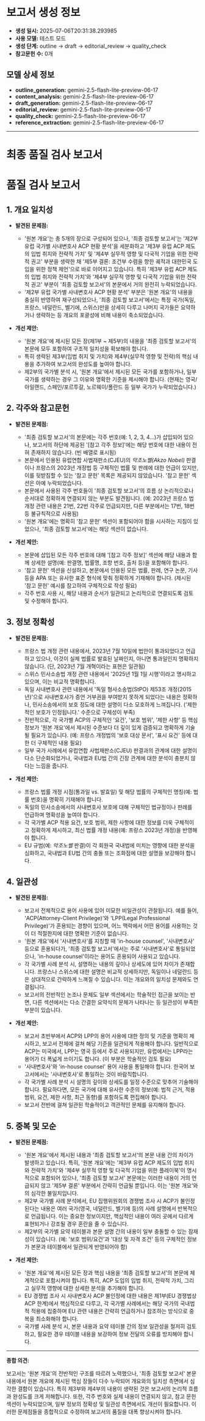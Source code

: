 # 보고서 생성 정보

- **생성 일시:** 2025-07-06T20:31:38.293985
- **사용 모델:** 테스트 모드
- **생성 단계:** outline → draft → editorial_review → quality_check
- **참고문헌 수:** 0개

## 모델 상세 정보
- **outline_generation:** gemini-2.5-flash-lite-preview-06-17
- **content_analysis:** gemini-2.5-flash-lite-preview-06-17
- **draft_generation:** gemini-2.5-flash-lite-preview-06-17
- **editorial_review:** gemini-2.5-flash-lite-preview-06-17
- **quality_check:** gemini-2.5-flash-lite-preview-06-17
- **reference_extraction:** gemini-2.5-flash-lite-preview-06-17

---

# 최종 품질 검사 보고서

# 품질 검사 보고서

## 1. 개요 일치성

*   **발견된 문제점:**
    *   '원본 개요'는 총 5개의 장으로 구성되어 있으나, '최종 검토할 보고서'는 '제2부 유럽 국가별 사내변호사 ACP 현황 분석'을 세분화하고 '제3부 유럽 ACP 제도의 입법 취지와 전략적 가치' 및 '제4부 실무적 영향 및 다국적 기업을 위한 전략적 권고' 부분을 생략한 채 '제5부 결론: 조건부 수렴을 향한 궤적과 대한민국 도입을 위한 정책 제언'으로 바로 이어지고 있습니다. 특히 '제3부 유럽 ACP 제도의 입법 취지와 전략적 가치'와 '제4부 실무적 영향 및 다국적 기업을 위한 전략적 권고' 부분이 '최종 검토할 보고서'의 본문에서 거의 완전히 누락되었습니다.
    *   '제2부 유럽 국가별 사내변호사 ACP 현황 분석' 부분은 '원본 개요'의 내용을 충실히 반영하여 재구성되었으나, '최종 검토할 보고서'에서는 특정 국가(독일, 프랑스, 네덜란드, 벨기에, 스위스)만을 상세히 다루고 나머지 국가들은 요약하거나 생략하는 등 개요의 포괄성에 비해 내용이 축소되었습니다.

*   **개선 제안:**
    *   '원본 개요'에 제시된 모든 장(제1부 ~ 제5부)의 내용을 '최종 검토할 보고서'의 본문에 모두 포함하여 구조적 일치성을 확보해야 합니다.
    *   특히 생략된 제3부(입법 취지 및 가치)와 제4부(실무적 영향 및 전략)의 핵심 내용을 추가하여 보고서의 완성도를 높여야 합니다.
    *   제2부의 국가별 분석 시, '원본 개요'에서 제시된 모든 국가를 포함하거나, 일부 국가를 생략하는 경우 그 이유와 명확한 기준을 제시해야 합니다. (현재는 영국/아일랜드, 스페인/포르투갈, 노르웨이/폴란드 등 일부 국가가 누락되었습니다.)

## 2. 각주와 참고문헌

*   **발견된 문제점:**
    *   '최종 검토할 보고서'의 본문에는 각주 번호(예: 1, 2, 3, 4...)가 삽입되어 있으나, 보고서의 하단에 제공된 '[참고 각주 정보]'에는 해당 번호에 대한 내용이 전혀 존재하지 않습니다. (빈 배열로 표시됨)
    *   본문에서 인용된 유럽연합 사법재판소(CJEU)의 *악조노벨(Akzo Nobel)* 판결이나 프랑스의 2023년 개정법 등 구체적인 법률 및 판례에 대한 언급이 있지만, 이를 뒷받침할 수 있는 '참고 문헌' 목록은 제공되지 않았습니다. '참고 문헌' 섹션은 아예 누락되었습니다.
    *   본문에서 사용된 각주 번호들이 '최종 검토할 보고서'의 흐름 상 논리적으로나 순서대로 정확하게 연결되지 않는 부분도 발견됩니다. (예: 2023년 프랑스 법 개정 관련 내용은 21번, 22번 각주로 언급되지만, 다른 부분에서는 17번, 18번 등 불규칙적으로 사용됨)
    *   '원본 개요'에는 명확히 '참고 문헌' 섹션이 포함되어야 함을 시사하는 지침이 있었으나, '최종 검토할 보고서'에는 해당 섹션이 없습니다.

*   **개선 제안:**
    *   본문에 삽입된 모든 각주 번호에 대해 '[참고 각주 정보]' 섹션에 해당 내용과 함께 상세한 설명(예: 판결명, 법률명, 조항 번호, 출처 등)을 포함해야 합니다.
    *   '참고 문헌' 섹션을 신설하고, 본문에서 인용된 모든 법률, 판례, 연구 논문, 기사 등을 APA 또는 유사한 표준 형식에 맞춰 정확하게 기재해야 합니다. (제시된 '참고 문헌' 예시를 참고하여 구체적으로 작성 필요)
    *   각주 번호 사용 시, 해당 내용과 순서가 일관되고 논리적으로 연결되도록 검토 및 수정해야 합니다.

## 3. 정보 정확성

*   **발견된 문제점:**
    *   프랑스 법 개정 관련 내용에서, 2023년 7월 10일에 법안이 통과되었다고 언급하고 있으나, 이것이 실제 법률로 발효된 날짜인지, 아니면 통과일인지 명확하지 않습니다. (단, 2023년 7월 개혁이라는 표현은 일관됨)
    *   스위스 민사소송법 개정 관련 내용에서 '2025년 1월 1일 시행'이라고 명시하고 있으며, 이는 비교적 명확합니다.
    *   독일 사내변호사 관련 내용에서 '독일 형사소송법(StPO) 제53조 개정(2015년)'으로 사내변호사가 증언 거부권을 부여받지 못하게 되었다는 내용은 정확하나, 민사소송에서의 보호 정도에 대한 설명이 다소 모호하게 느껴집니다. ('제한적인 보호가 인정됩니다.' 수준으로 구체성이 부족)
    *   전반적으로, 각 국가별 ACP의 구체적인 '요건', '보호 범위', '제한 사항' 등 핵심 정보가 '원본 개요'에서 제시된 수준보다 더 깊이 있게 검증되고 명확하게 기술될 필요가 있습니다. (예: 프랑스 개정법의 '보호 대상 문서', '표시 요건' 등에 대한 더 구체적인 내용 필요)
    *   일부 국가 사례에서 유럽연합 사법재판소(CJEU) 판결과의 관계에 대한 설명이 다소 단순화되었거나, 국내법과 EU법 간의 긴장 관계에 대한 분석이 충분치 않다는 느낌을 줍니다.

*   **개선 제안:**
    *   프랑스 법률 개정 시점(통과일 vs. 발효일) 및 해당 법률의 구체적인 명칭(예: 법률 번호)을 명확히 기재해야 합니다.
    *   독일의 민사소송에서의 사내변호사 보호에 대해 구체적인 법규정이나 판례를 언급하며 명확성을 높여야 합니다.
    *   각 국가별 ACP 적용 요건, 보호 범위, 제한 사항에 대한 정보를 더욱 구체적이고 정확하게 제시하고, 최신 법률 개정 내용(예: 프랑스 2023년 개정)을 반영해야 합니다.
    *   EU 규범(예: *악조노벨* 판결)이 각 회원국 국내법에 미치는 영향에 대한 분석을 심화하고, 국내법과 EU법 간의 충돌 또는 조화점에 대한 설명을 보강해야 합니다.

## 4. 일관성

*   **발견된 문제점:**
    *   보고서 전체적으로 용어 사용에 있어 미묘한 비일관성이 관찰됩니다. 예를 들어, 'ACP(Attorney-Client Privilege)'와 'LPP(Legal Professional Privilege)'가 혼용되는 경향이 있으며, 어느 맥락에서 어떤 용어를 사용하는 것이 더 적절한지에 대한 명확한 기준이 없습니다.
    *   '원본 개요'에서 '사내변호사'를 지칭할 때 'in-house counsel', '사내변호사' 등으로 혼용되다가, '최종 검토할 보고서'에서는 주로 '사내변호사'로 통일되었으나, 'in-house counsel'이라는 용어도 혼용되어 사용되고 있습니다.
    *   각 국가별 사례 분석 시, 설명하는 내용의 깊이나 상세도에 있어 차이가 존재합니다. 프랑스나 스위스에 대한 설명은 비교적 상세하지만, 독일이나 네덜란드 등은 상대적으로 간략하게 느껴질 수 있습니다. 이는 개요와의 일치성 문제와도 연결됩니다.
    *   보고서의 전반적인 논조나 문체도 일부 섹션에서는 학술적인 접근을 보이는 반면, 다른 섹션에서는 다소 간결한 요약식의 문체가 나타나는 등 일관성이 부족한 부분이 있습니다.

*   **개선 제안:**
    *   보고서 초반부에서 ACP와 LPP의 용어 사용에 대한 정의 및 기준을 명확히 제시하고, 보고서 전체에 걸쳐 해당 기준을 일관되게 적용해야 합니다. 일반적으로 ACP는 미국에서, LPP는 영국 등에서 주로 사용되지만, 유럽에서는 LPP라는 용어가 더 폭넓게 쓰이기도 합니다. (이 부분은 학술적인 검토 필요)
    *   '사내변호사'와 'in-house counsel' 용어 사용을 통일해야 합니다. 한국어 보고서에서는 '사내변호사'로 통일하는 것이 바람직합니다.
    *   각 국가별 사례 분석 시 설명의 깊이와 상세도를 일정 수준으로 맞추어 기술해야 합니다. 필요하다면, 모든 국가에 대해 유사한 수준의 정보(예: 법적 근거, 적용 범위, 요건, 제한 사항, 최근 동향)를 포함하도록 편집해야 합니다.
    *   보고서 전반에 걸쳐 일관된 학술적이고 객관적인 문체를 유지해야 합니다.

## 5. 중복 및 모순

*   **발견된 문제점:**
    *   '원본 개요'에서 제시된 내용과 '최종 검토할 보고서'의 본문 내용 간의 차이가 발생하고 있습니다. 특히, '원본 개요'에는 '제3부 유럽 ACP 제도의 입법 취지와 전략적 가치'와 '제4부 실무적 영향 및 다국적 기업을 위한 플레이북'이 명시적으로 포함되어 있으나, '최종 검토할 보고서' 본문에는 이러한 내용이 거의 언급되지 않고 '제5부 결론' 부분에서 간략히 언급될 뿐입니다. 이는 '원본 개요'와의 심각한 불일치입니다.
    *   제2부 국가별 사례 분석에서, EU 집행위원회의 경쟁법 조사 시 ACP가 불인정된다는 내용은 여러 국가(영국, 네덜란드, 벨기에 등)의 사례 설명에서 반복적으로 언급됩니다. 이는 중요한 정보이지만, 핵심적인 내용이 여러 곳에서 다르게 표현되거나 강조될 경우 혼란을 줄 수 있습니다.
    *   제2부의 국가별 요약 테이블과 본문 설명 간의 내용이 일부 충돌할 수 있는 잠재성이 있습니다. (예: '보호 범위/요건'과 '대상 및 자격 조건' 등의 구체적인 정보가 본문과 테이블에서 일관되게 반영되어야 함)

*   **개선 제안:**
    *   '원본 개요'에 제시된 모든 장과 핵심 내용을 '최종 검토할 보고서'의 본문에 체계적으로 포함시켜야 합니다. 특히, ACP 도입의 입법 취지, 전략적 가치, 그리고 실무적 영향에 대한 상세한 분석을 추가해야 합니다.
    *   EU 경쟁법 조사 시 사내변호사 ACP 불인정에 대한 내용은 제1부(EU 경쟁법상 ACP 한계)에서 핵심적으로 다루고, 각 국가별 사례에서는 해당 국가의 국내법적 적용에 집중하며 EU 관련 내용은 간략히 언급하거나 참조하는 방식으로 중복을 최소화해야 합니다.
    *   국가별 사례 분석 시, 본문 내용과 요약 테이블 간의 정보 일관성을 철저히 검토하고, 필요한 경우 테이블 내용을 보강하여 정보 전달의 오류를 방지해야 합니다.

---
**종합 의견:**

보고서는 '원본 개요'의 전반적인 구조를 따르려 노력했으나, '최종 검토할 보고서' 본문 내용에서 원본 개요에 제시된 핵심 장들이 다수 누락되어 개요와의 일치성 측면에서 심각한 결함이 있습니다. 특히 제3부와 제4부의 내용이 생략된 것은 보고서의 논리적 흐름과 완성도를 크게 저해합니다. 또한, 각주 번호와 실제 내용이 연결되지 않고, 참고 문헌 섹션이 누락되었으며, 일부 정보의 정확성 및 일관성 측면에서도 개선이 필요합니다. 이러한 문제점들을 종합적으로 수정하여 보고서의 품질을 대폭 향상시켜야 합니다.
